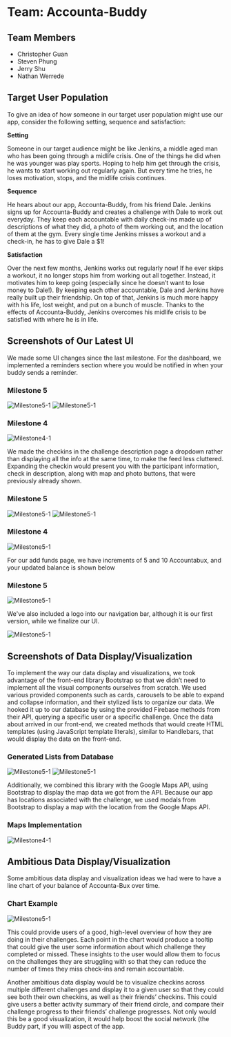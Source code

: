 # Team: Accounta-Buddy
## Team Members
- Christopher Guan
- Steven Phung
- Jerry Shu
- Nathan Werrede

## Target User Population
To give an idea of how someone in our target user population might use our app, consider the following setting, sequence and satisfaction:

**Setting**

Someone in our target audience might be like Jenkins, a middle aged man who has been going through a midlife crisis. One of the things he did when he was younger was play sports. Hoping to help him get through the crisis, he wants to start working out regularly again. But every time he tries, he loses motivation, stops, and the midlife crisis continues.

**Sequence**

He hears about our app, Accounta-Buddy, from his friend Dale. Jenkins signs up for Accounta-Buddy and creates a challenge with Dale to work out everyday. They keep each accountable with daily check-ins made up of descriptions of what they did, a photo of them working out, and the location of them at the gym. Every single time Jenkins misses a workout and a check-in, he has to give Dale a $1!

**Satisfaction**

Over the next few months, Jenkins works out regularly now! If he ever skips a workout, it no longer stops him from working out all together. Instead, it motivates him to keep going (especially since he doesn’t want to lose money to Dale!). By keeping each other accountable, Dale and Jenkins have really built up their friendship. On top of that, Jenkins is much more happy with his life, lost weight, and put on a bunch of muscle. Thanks to the effects of Accounta-Buddy, Jenkins overcomes his midlife crisis to be satisfied with where he is in life.

## Screenshots of Our Latest UI

We made some UI changes since the last milestone. For the dashboard, we implemented a reminders section where you would be notified in when your buddy sends a reminder.
### Milestone 5
![Milestone5-1](./milestone5-images/reminders.png)
![Milestone5-1](./milestone5-images/noreminders.png)

### Milestone 4
![Milestone4-1](./milestone4-images/milestone4-dash.JPG)

We made the checkins in the challenge description page a dropdown rather than displaying all the info at the same time, to make the feed less cluttered. Expanding the checkin would present you with the participant information, check in description, along with map and photo buttons, that were previously already shown.
### Milestone 5
![Milestone5-1](./milestone5-images/notexpanded.png)
![Milestone5-1](./milestone5-images/expanded.png)

### Milestone 4
![Milestone5-1](./milestone5-images/oldfeed.png)

For our add funds page, we have increments of 5 and 10 Accountabux, and your updated balance is shown below
### Milestone 5
![Milestone5-1](./milestone5-images/addfunds.png)

We've also included a logo into our navigation bar, although it is our first version, while we finalize our UI. 

![Milestone5-1](./milestone5-images/newnav.png)

## Screenshots of Data Display/Visualization
To implement the way our data display and visualizations, we took advantage of the front-end library Bootstrap so that we didn’t need to implement all the visual components ourselves from scratch. We used various provided components such as cards, carousels to be able to expand and collapse information, and their stylized lists to organize our data. We hooked it up to our database by using the provided Firebase methods from their API, querying a specific user or a specific challenge. Once the data about  arrived in our front-end, we created methods that would create HTML templates (using JavaScript template literals), similar to Handlebars, that would display the data on the front-end.
### Generated Lists from Database
![Milestone5-1](./milestone5-images/currentchallenges.png)
![Milestone5-1](./milestone5-images/checkins.png)

Additionally, we combined this library with the Google Maps API, using Bootstrap to display the map data we got from the API. Because our app has locations associated with the challenge, we used modals from Bootstrap to display a map with the location from the Google Maps API.
### Maps Implementation
![Milestone4-1](./milestone4-images/milestone4-details2.png)

## Ambitious Data Display/Visualization
Some ambitious data display and visualization ideas we had were to have a line chart of your balance of Accounta-Bux over time. 

### Chart Example
![Milestone5-1](./milestone5-images/ambitious.png)

This could provide users of a good, high-level overview of how they are doing in their challenges. Each point in the chart would produce a tooltip that could give the user some information about which challenge they completed or missed. These insights to the user would allow them to focus on the challenges they are struggling with so that they can reduce the number of times they miss check-ins and remain accountable.

Another ambitious data display would be to visualize checkins across multiple different challenges and display it to a given user so that they could see both their own checkins, as well as their friends’ checkins. This could give users a better activity summary of their friend circle, and compare their challenge progress to their friends’ challenge progresses. Not only would this be a good visualization, it would help boost the social network (the Buddy part, if you will) aspect of the app.
